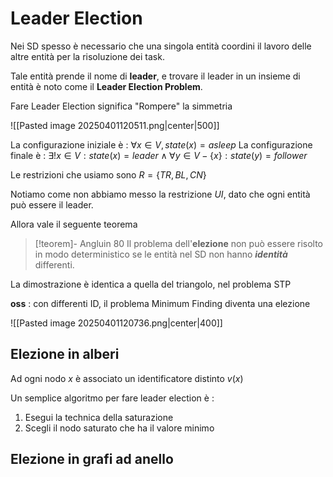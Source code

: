 # Leader Election

Nei SD spesso è necessario che una singola entità coordini il lavoro delle altre entità per la risoluzione dei task.

Tale entità prende il nome di **leader**, e trovare il leader in un insieme di entità è noto come il **Leader Election Problem**.

Fare Leader Election significa "Rompere" la simmetria

![[Pasted image 20250401120511.png|center|500]]

La configurazione iniziale è : $\forall x\in V,state(x)=asleep$
La configurazione finale è : $\exists!x\in V:state(x)=leader\land\forall y\in V-\{x\}:state(y)=follower$ 

Le restrizioni che usiamo sono $R=\{TR,BL,CN\}$

Notiamo come non abbiamo messo la restrizione $UI$, dato che ogni entità può essere il leader.

Allora vale il seguente teorema 

>[!teorem]- Angluin 80
>Il problema dell'**elezione** non può essere risolto in modo deterministico se le entità nel SD non hanno ***identità*** differenti.

La dimostrazione è identica a quella del triangolo, nel problema STP

**oss** : con differenti ID, il problema Minimum Finding diventa una elezione

![[Pasted image 20250401120736.png|center|400]]

## Elezione in alberi

Ad ogni nodo $x$ è associato un identificatore distinto $v(x)$

Un semplice algoritmo per fare leader election è : 
1. Esegui la technica della saturazione
2. Scegli il nodo saturato che ha il valore minimo

## Elezione in grafi ad anello

